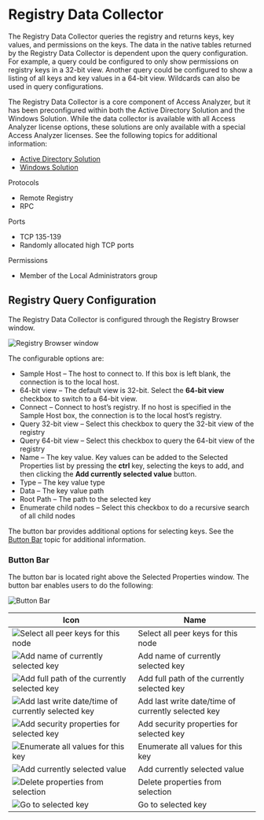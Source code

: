 # Registry Data Collector

The Registry Data Collector queries the registry and returns keys, key values, and permissions on
the keys. The data in the native tables returned by the Registry Data Collector is dependent upon
the query configuration. For example, a query could be configured to only show permissions on
registry keys in a 32-bit view. Another query could be configured to show a listing of all keys and
key values in a 64-bit view. Wildcards can also be used in query configurations.

The Registry Data Collector is a core component of Access Analyzer, but it has been preconfigured
within both the Active Directory Solution and the Windows Solution. While the data collector is
available with all Access Analyzer license options, these solutions are only available with a
special Access Analyzer licenses. See the following topics for additional information:

- [Active Directory Solution](/docs/accessanalyzer/12.0/solutions/activedirectory/overview.md)
- [Windows Solution](/docs/accessanalyzer/12.0/solutions/windows/overview.md)

Protocols

- Remote Registry
- RPC

Ports

- TCP 135-139
- Randomly allocated high TCP ports

Permissions

- Member of the Local Administrators group

## Registry Query Configuration

The Registry Data Collector is configured through the Registry Browser window.

![Registry Browser window](/img/product_docs/accessanalyzer/admin/datacollector/browser.webp)

The configurable options are:

- Sample Host – The host to connect to. If this box is left blank, the connection is to the local
  host.
- 64-bit view – The default view is 32-bit. Select the **64-bit view** checkbox to switch to a
  64-bit view.
- Connect – Connect to host’s registry. If no host is specified in the Sample Host box, the
  connection is to the local host’s registry.
- Query 32-bit view – Select this checkbox to query the 32-bit view of the registry
- Query 64-bit view – Select this checkbox to query the 64-bit view of the registry
- Name – The key value. Key values can be added to the Selected Properties list by pressing the
  **ctrl** key, selecting the keys to add, and then clicking the **Add currently selected value**
  button.
- Type – The key value type
- Data – The key value path
- Root Path – The path to the selected key
- Enumerate child nodes – Select this checkbox to do a recursive search of all child nodes

The button bar provides additional options for selecting keys. See the [Button Bar](#button-bar)
topic for additional information.

### Button Bar

The button bar is located right above the Selected Properties window. The button bar enables users
to do the following:

![Button Bar](/img/product_docs/accessanalyzer/admin/datacollector/buttonbar.webp)

| Icon                                                                                                                                                                | Name                                               |
| ------------------------------------------------------------------------------------------------------------------------------------------------------------------- | -------------------------------------------------- |
| ![Select all peer keys for this node](/img/product_docs/accessanalyzer/admin/datacollector/selectall.webp)                   | Select all peer keys for this node                 |
| ![Add name of currently selected key](/img/product_docs/accessanalyzer/admin/datacollector/addname.webp)                     | Add name of currently selected key                 |
| ![Add full path of the currently selected key](/img/product_docs/accessanalyzer/admin/datacollector/addpath.webp)            | Add full path of the currently selected key        |
| ![Add last write date/time of currently selected key](/img/product_docs/accessanalyzer/admin/datacollector/adddatetime.webp) | Add last write date/time of currently selected key |
| ![Add security properties for selected key](/img/product_docs/accessanalyzer/admin/datacollector/addproperties.webp)         | Add security properties for selected key           |
| ![Enumerate all values for this key](/img/product_docs/accessanalyzer/admin/datacollector/enumeratevalues.webp)              | Enumerate all values for this key                  |
| ![Add currently selected value](/img/product_docs/accessanalyzer/admin/datacollector/addvalue.webp)                          | Add currently selected value                       |
| ![Delete properties from selection](/img/product_docs/platgfornetsuite/integrations/delete.webp)                                         | Delete properties from selection                   |
| ![Go to selected key](/img/product_docs/accessanalyzer/admin/datacollector/goto.webp)                                        | Go to selected key                                 |

